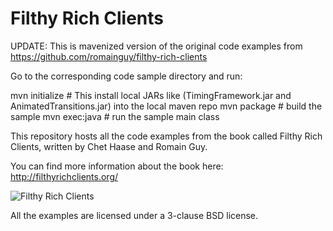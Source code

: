 # Filthy Rich Clients

UPDATE: This is mavenized version of the original code 
examples from https://github.com/romainguy/filthy-rich-clients

Go to the corresponding code sample directory and run:

  mvn initialize # This install local JARs like (TimingFramework.jar and AnimatedTransitions.jar) into the local maven repo
  mvn package # build the sample
  mvn exec:java # run the sample main class

This repository hosts all the code examples from the
book called Filthy Rich Clients, written by Chet Haase
and Romain Guy.

You can find more information about the book here:
http://filthyrichclients.org/

![Filthy Rich Clients](http://filthyrichclients.org/images/book.png)

All the examples are licensed under a 3-clause BSD
license.
